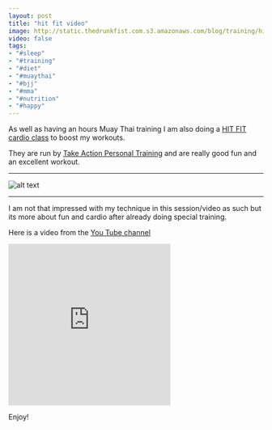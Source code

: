 ```yaml
---
layout: post
title: "hit fit video"
image: http://static.thedrunkfist.com.s3.amazonaws.com/blog/training/hit_fit_3_1.png
video: false
tags:
- "#sleep"
- "#training"
- "#diet"
- "#muaythai"
- "#bjj"
- "#mma"
- "#nutrition"
- "#happy"
---
```

As well as having an hours Muay Thai training I am also doing a [HIT FIT cardio class](https://www.takeactionpt.net/hitfit.html) to boost my workouts. 

They are run by [Take Action Personal Training](https://www.takeactionpt.net) and are really good fun and an excellent workout. 

---

![alt text](http://static.thedrunkfist.com.s3.amazonaws.com/blog/training/hit_fit_3_1.png "kicking pads")

---

I am not that impressed with my technique in this session/video as such but its more about fun and cardio after already doing special training. 

Here is a video from the [You Tube channel](https://youtu.be/U0kB35TlczI)

<iframe id="ytplayer" type="text/html" width="320" height="320"
  src="https://www.youtube.com/embed/U0kB35TlczI?autoplay=1"
  frameborder="0"></iframe>

Enjoy!
